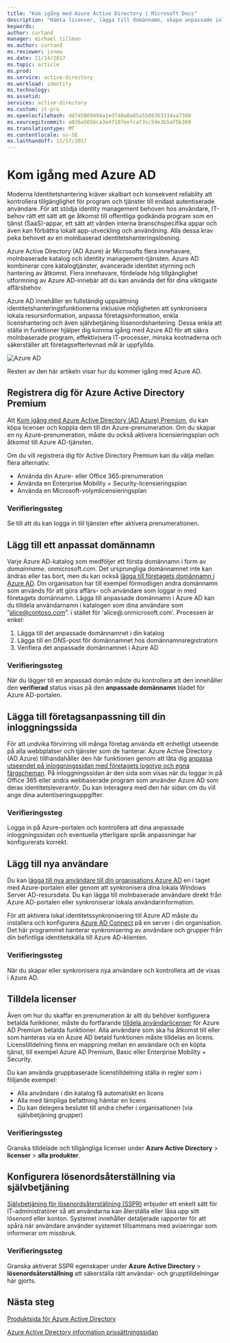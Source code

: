 ```yaml
---
title: "Kom igång med Azure Active Directory | Microsoft Docs"
description: "Hämta licenser, lägga till domännamn, skapa anpassade inloggningssidan och lägga till Självbetjäning för återställning av lösenord i Azure Active Directory"
keywords: 
author: curtand
manager: michael.tillman
ms.author: curtand
ms.reviewer: jsnow
ms.date: 11/14/2017
ms.topic: article
ms.prod: 
ms.service: active-directory
ms.workload: identity
ms.technology: 
ms.assetid: 
services: active-directory
ms.custom: it-pro
ms.openlocfilehash: dd745869494a1ed740a0a05a5508363334aa7360
ms.sourcegitcommit: a036a565bca3e47187eefcaf3cc54e3b5af5b369
ms.translationtype: MT
ms.contentlocale: sv-SE
ms.lasthandoff: 11/17/2017
---
```

# <a name="get-started-with-azure-ad"></a>Kom igång med Azure AD
Moderna Identitetshantering kräver skalbart och konsekvent reliablity att kontrollera tillgänglighet för program och tjänster till endast autentiserade användare. För att stödja identity management behoven hos användare, IT-behov rätt ett sätt att ge åtkomst till offentliga godkända program som en tjänst (SaaS)-appar, ett sätt att värden interna branschspecifika appar och även kan förbättra lokalt app-utveckling och användning. Alla dessa krav peka behovet av en molnbaserad identitetshanteringslösning.      

Azure Active Directory (AD Azure) är Microsofts flera innehavare, molnbaserade katalog och identity management-tjänsten. Azure AD kombinerar core katalogtjänster, avancerade identitet styrning och hantering av åtkomst. Flera innehavare, fördelade hög tillgänglighet utformning av Azure AD-innebär att du kan använda det för dina viktigaste affärsbehov.

Azure AD innehåller en fullständig uppsättning identitetshanteringsfunktionerna inklusive möjligheten att synkronisera lokala resursinformation, anpassa företagsinformation, enkla licenshantering och även självbetjäning lösenordshantering.  Dessa enkla att ställa in funktioner hjälper dig komma igång med Azure AD för att säkra molnbaserade program, effektivisera IT-processer, minska kostnaderna och säkerställer att företagsefterlevnad mål är uppfyllda.

![Azure AD ](./media/get-started-azure-ad/Azure_Active_Directory.png)

Resten av den här artikeln visar hur du kommer igång med Azure AD. 

## <a name="sign-up-for-azure-active-directory-premium"></a>Registrera dig för Azure Active Directory Premium
Att [Kom igång med Azure Active Directory (AD Azure) Premium](active-directory-get-started-premium.md), du kan köpa licenser och koppla dem till din Azure-prenumeration. Om du skapar en ny Azure-prenumeration, måste du också aktivera licensieringsplan och åtkomst till Azure AD-tjänsten. 

Om du vill registrera dig för Active Directory Premium kan du välja mellan flera alternativ: 

- Använda din Azure- eller Office 365-prenumeration
- Använda en Enterprise Mobility + Security-licensieringsplan
- Använda en Microsoft-volymlicensieringsplan

### <a name="verification-step"></a>Verifieringssteg
Se till att du kan logga in till tjänsten efter aktivera prenumerationen.

## <a name="add-a-custom-domain-name"></a>Lägg till ett anpassat domännamn
Varje Azure AD-katalog som medföljer ett första domännamn i form av *domainname*. onmicrosoft.com. Det ursprungliga domännamnet inte kan ändras eller tas bort, men du kan också [lägga till företagets domännamn i Azure AD](add-custom-domain.md). Din organisation har till exempel förmodligen andra domännamn som används för att göra affärs- och användare som loggar in med företagets domännamn. Lägga till anpassade domännamn i Azure AD kan du tilldela användarnamn i katalogen som dina användare som ”alice@contoso.com”. i stället för 'alice@.onmicrosoft.com'. Processen är enkel:

1. Lägga till det anpassade domännamnet i din katalog
2. Lägga till en DNS-post för domännamnet hos domännamnsregistratorn
3. Verifiera det anpassade domännamnet i Azure AD

### <a name="verification-step"></a>Verifieringssteg
När du lägger till en anpassad domän måste du kontrollera att den innehåller den **verifierad** status visas på den **anpassade domännamn** bladet för Azure AD-portalen.

## <a name="add-company-branding-to-your-sign-in-page"></a>Lägga till företagsanpassning till din inloggningssida 
För att undvika förvirring vill många företag använda ett enhetligt utseende på alla webbplatser och tjänster som de hanterar. Azure Active Directory (AD Azure) tillhandahåller den här funktionen genom att låta dig [anpassa utseendet på inloggningssidan med företagets logotyp och egna färgscheman](customize-branding.md). På inloggningssidan är den sida som visas när du loggar in på Office 365 eller andra webbaserade program som använder Azure AD som deras identitetsleverantör. Du kan interagera med den här sidan om du vill ange dina autentiseringsuppgifter.

### <a name="verification-step"></a>Verifieringssteg
Logga in på Azure-portalen och kontrollera att dina anpassade inloggningssidan och eventuella ytterligare språk anpassningar har konfigurerats korrekt. 

## <a name="add-new-users"></a>Lägg till nya användare
Du kan [lägga till nya användare till din organisations Azure AD](add-users-azure-active-directory.md) en i taget med Azure-portalen eller genom att synkronisera dina lokala Windows Server AD-resursdata. Du kan lägga till molnbaserade användare direkt från Azure AD-portalen eller synkroniserar lokala användarinformation.

För att aktivera lokal identitetssynkronisering till Azure AD måste du installera och konfigurera [Azure AD Connect](https://docs.microsoft.com/azure/active-directory/connect/active-directory-aadconnect) på en server i din organisation. Det här programmet hanterar synkronisering av användare och grupper från din befintliga identitetskälla till Azure AD-klienten.

### <a name="verification-step"></a>Verifieringssteg
När du skapar eller synkronisera nya användare och kontrollera att de visas i Azure AD.

## <a name="assign-licenses"></a>Tilldela licenser
Även om hur du skaffar en prenumeration är allt du behöver konfigurera betalda funktioner, måste du fortfarande [tilldela användarlicenser](license-users-groups.md) för Azure AD Premium betalda funktioner. Alla användare som ska ha åtkomst till eller som hanteras via en Azure AD betald funktionen måste tilldelas en licens. Licenstilldelning finns en mappning mellan en användare och en köpta tjänst, till exempel Azure AD Premium, Basic eller Enterprise Mobility + Security.

Du kan använda gruppbaserade licenstilldelning ställa in regler som i följande exempel:

- Alla användare i din katalog få automatiskt en licens
- Alla med lämpliga befattning hämtar en licens
- Du kan delegera beslutet till andra chefer i organisationen (via självbetjäning grupper)

### <a name="verification-step"></a>Verifieringssteg
Granska tilldelade och tillgängliga licenser under **Azure Active Directory** > **licenser** > **alla produkter**.

## <a name="configure-self-service-password-reset"></a>Konfigurera lösenordsåterställning via självbetjäning
[Självbetjäning för lösenordsåterställning (SSPR)](active-directory-passwords-getting-started.md) erbjuder ett enkelt sätt för IT-administratörer så att användarna kan återställa eller låsa upp sitt lösenord eller konton. Systemet innehåller detaljerade rapporter för att spåra när användare använder systemet tillsammans med aviseringar som informerar om missbruk.

### <a name="verification-step"></a>Verifieringssteg
Granska aktiverat SSPR egenskaper under **Azure Active Directory** > **lösenordsåterställning** att säkerställa rätt användar- och grupptilldelningar har gjorts. 


## <a name="next-steps"></a>Nästa steg
[Produktsida för Azure Active Directory](https://azure.microsoft.com/services/active-directory/)

[Azure Active Directory information prissättningssidan](https://azure.microsoft.com/pricing/details/active-directory/)